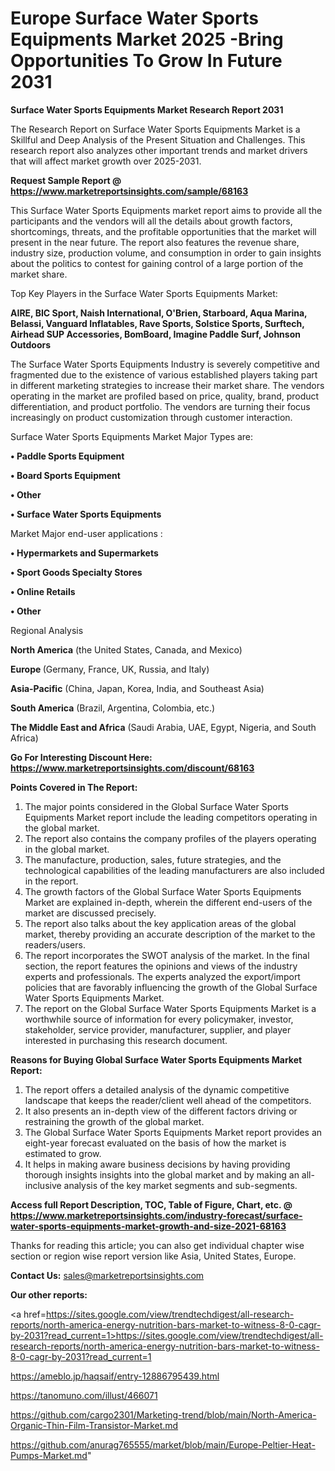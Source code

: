 # Europe Surface Water Sports Equipments Market 2025 -Bring Opportunities To Grow In Future 2031

<strong>Surface Water Sports Equipments Market Research Report 2031</strong>

The Research Report on Surface Water Sports Equipments Market is a Skillful and Deep Analysis of the Present Situation and Challenges. This research report also analyzes other important trends and market drivers that will affect market growth over 2025-2031.

<strong>Request Sample Report @ <a href=https://www.marketreportsinsights.com/sample/68163>https://www.marketreportsinsights.com/sample/68163</a></strong>

This Surface Water Sports Equipments market report aims to provide all the participants and the vendors will all the details about growth factors, shortcomings, threats, and the profitable opportunities that the market will present in the near future. The report also features the revenue share, industry size, production volume, and consumption in order to gain insights about the politics to contest for gaining control of a large portion of the market share.

Top Key Players in the Surface Water Sports Equipments Market:

<strong>AIRE, BIC Sport, Naish International, O'Brien, Starboard, Aqua Marina, Belassi, Vanguard Inflatables, Rave Sports, Solstice Sports, Surftech, Airhead SUP Accessories, BomBoard, Imagine Paddle Surf, Johnson Outdoors</strong>

The Surface Water Sports Equipments Industry is severely competitive and fragmented due to the existence of various established players taking part in different marketing strategies to increase their market share. The vendors operating in the market are profiled based on price, quality, brand, product differentiation, and product portfolio. The vendors are turning their focus increasingly on product customization through customer interaction.

Surface Water Sports Equipments Market Major Types are:

<strong>• Paddle Sports Equipment

• Board Sports Equipment

• Other

• Surface Water Sports Equipments</strong>

Market Major end-user applications :

<strong>• Hypermarkets and Supermarkets

• Sport Goods Specialty Stores

• Online Retails

• Other</strong>

Regional Analysis

</u><strong><b>North America</b></strong> (the United States, Canada, and Mexico)

<strong><b>Europe </b></strong>(Germany, France, UK, Russia, and Italy)

<strong><b>Asia-Pacific</b></strong> (China, Japan, Korea, India, and Southeast Asia)

<strong><b>South America</b></strong> (Brazil, Argentina, Colombia, etc.)

<strong><b>The Middle East and Africa</b></strong> (Saudi Arabia, UAE, Egypt, Nigeria, and South Africa)

<strong>Go For Interesting Discount Here: <a href=https://www.marketreportsinsights.com/discount/68163>https://www.marketreportsinsights.com/discount/68163</a></strong>

<strong>Points Covered in The Report:</strong>
<ol>
  <li>The major points considered in the Global Surface Water Sports Equipments Market report include the leading competitors operating in the global market.</li>
  <li>The report also contains the company profiles of the players operating in the global market.</li>
  <li>The manufacture, production, sales, future strategies, and the technological capabilities of the leading manufacturers are also included in the report.</li>
  <li>The growth factors of the Global Surface Water Sports Equipments Market are explained in-depth, wherein the different end-users of the market are discussed precisely.</li>
  <li>The report also talks about the key application areas of the global market, thereby providing an accurate description of the market to the readers/users.</li>
  <li>The report incorporates the SWOT analysis of the market. In the final section, the report features the opinions and views of the industry experts and professionals. The experts analyzed the export/import policies that are favorably influencing the growth of the Global Surface Water Sports Equipments Market.</li>
  <li>The report on the Global Surface Water Sports Equipments Market is a worthwhile source of information for every policymaker, investor, stakeholder, service provider, manufacturer, supplier, and player interested in purchasing this research document.</li>
</ol>
<strong>Reasons for Buying Global Surface Water Sports Equipments Market Report:</strong>

<ol>
  <li>The report offers a detailed analysis of the dynamic competitive landscape that keeps the reader/client well ahead of the competitors.</li>
  <li>It also presents an in-depth view of the different factors driving or restraining the growth of the global market.</li>
  <li>The Global Surface Water Sports Equipments Market report provides an eight-year forecast evaluated on the basis of how the market is estimated to grow.</li>
  <li>It helps in making aware business decisions by having providing thorough insights insights into the global market and by making an all-inclusive analysis of the key market segments and sub-segments.</li>
</ol>
<strong>Access full Report Description, TOC, Table of Figure, Chart, etc. @ <a href=https://www.marketreportsinsights.com/industry-forecast/surface-water-sports-equipments-market-growth-and-size-2021-68163>https://www.marketreportsinsights.com/industry-forecast/surface-water-sports-equipments-market-growth-and-size-2021-68163</a></strong>


Thanks for reading this article; you can also get individual chapter wise section or region wise report version like Asia, United States, Europe.

<strong>Contact Us:</strong>
sales@marketreportsinsights.com

<strong>Our other reports:</strong>

<a href=https://sites.google.com/view/trendtechdigest/all-research-reports/north-america-energy-nutrition-bars-market-to-witness-8-0-cagr-by-2031?read_current=1>https://sites.google.com/view/trendtechdigest/all-research-reports/north-america-energy-nutrition-bars-market-to-witness-8-0-cagr-by-2031?read_current=1</a>

<a href=https://ameblo.jp/haqsaif/entry-12886795439.html>https://ameblo.jp/haqsaif/entry-12886795439.html</a>

<a href=https://tanomuno.com/illust/466071>https://tanomuno.com/illust/466071</a>

<a href=https://github.com/cargo2301/Marketing-trend/blob/main/North-America-Organic-Thin-Film-Transistor-Market.md>https://github.com/cargo2301/Marketing-trend/blob/main/North-America-Organic-Thin-Film-Transistor-Market.md</a>

<a href=https://github.com/anurag765555/market/blob/main/Europe-Peltier-Heat-Pumps-Market.md>https://github.com/anurag765555/market/blob/main/Europe-Peltier-Heat-Pumps-Market.md</a>"

